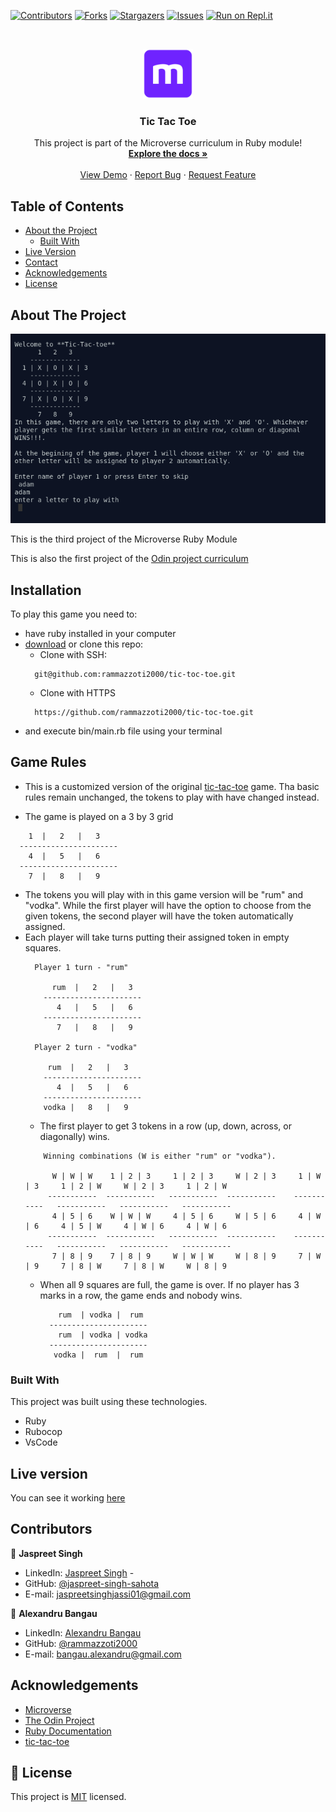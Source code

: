 <!--
*** Thanks for checking out this README Template. If you have a suggestion that would
*** make this better, please fork the repo and create a pull request or simply open
*** an issue with the tag "enhancement".
*** Thanks again! Now go create something AMAZING! :D
-->

<!-- PROJECT SHIELDS -->
<!--
*** I'm using markdown "reference style" links for readability.
*** Reference links are enclosed in brackets [ ] instead of parentheses ( ).
*** See the bottom of this document for the declaration of the reference variables
*** for contributors-url, forks-url, etc. This is an optional, concise syntax you may use.
*** https://www.markdownguide.org/basic-syntax/#reference-style-links
-->
[![Contributors][contributors-shield]][contributors-url]
[![Forks][forks-shield]][forks-url]
[![Stargazers][stars-shield]][stars-url]
[![Issues][issues-shield]][issues-url]
[![Run on Repl.it](https://repl.it/badge/github/rammazzoti2000/tic-toc-toe)](https://repl.it/@AlexandruBangau/tic-toc-toe)

<!-- PROJECT LOGO -->
<br />
<p align="center">
  <a href="https://github.com/rammazzoti2000/tic-toc-toe">
    <img src="images/microverse.png" alt="Logo" width="80" height="80">
  </a>

  <h3 align="center">Tic Tac Toe</h3>

  <p align="center">
    This project is part of the Microverse curriculum in Ruby module!
    <br />
    <a href="https://github.com/rammazzoti2000/tic-toc-toe"><strong>Explore the docs »</strong></a>
    <br />
    <br />
    <a href="https://repl.it/@AlexandruBangau/tic-toc-toe">View Demo</a>
    ·
    <a href="https://github.com/rammazzoti2000/tic-toc-toe/issues">Report Bug</a>
    ·
    <a href="https://github.com/rammazzoti2000/tic-toc-toe/issues">Request Feature</a>
  </p>
</p>

<!-- TABLE OF CONTENTS -->
## Table of Contents

* [About the Project](#about-the-project)
  * [Built With](#built-with)
* [Live Version](#live-version)
* [Contact](#contact)
* [Acknowledgements](#acknowledgements)
* [License](#license)

<!-- ABOUT THE PROJECT -->
## About The Project

[![Product Name Screen Shot][product-screenshot]](https://repl.it/@AlexandruBangau/tic-toc-toe)

This is the third project of the Microverse Ruby Module

This is also the first project of the [Odin project curriculum](https://www.theodinproject.com/courses/ruby-programming/lessons/oop)

<!-- ABOUT THE PROJECT -->
## Installation

To play this game you need to:
* have ruby installed in your computer
* [download](https://github.com/rammazzoti2000/tic-toc-toe/archive/master.zip) or clone this repo:
  - Clone with SSH:
  ```
    git@github.com:rammazzoti2000/tic-toc-toe.git
  ```
  - Clone with HTTPS
  ```
    https://github.com/rammazzoti2000/tic-toc-toe.git
  ```
* and execute bin/main.rb file using your terminal

## Game Rules

  * This is a customized version of the original [tic-tac-toe](https://en.wikipedia.org/wiki/Tic-tac-toe) game. Tha basic rules remain unchanged, the tokens to play with have changed instead.

  * The game is played on a 3 by 3 grid
  ```
      1  |   2   |   3    
    ----------------------
      4  |   5   |   6    
    ----------------------
      7  |   8   |   9    
  ```

  * The tokens you will play with in this game version will be "rum" and "vodka". While the first player will have the option to choose from the given tokens, the second player will have the token automatically assigned.
  * Each player will take turns putting their assigned token in empty squares.
    ```
      Player 1 turn - "rum"

          rum  |   2   |   3  
        ----------------------
           4   |   5   |   6  
        ----------------------
           7   |   8   |   9  

      Player 2 turn - "vodka"

         rum  |   2   |   3  
        ----------------------
           4  |   5   |   6  
        ----------------------
        vodka |   8   |   9  
    ```
    * The first player to get 3 tokens in a row (up, down, across, or diagonally) wins.
    ```
        Winning combinations (W is either "rum" or "vodka").

          W | W | W    1 | 2 | 3     1 | 2 | 3     W | 2 | 3     1 | W | 3     1 | 2 | W     W | 2 | 3     1 | 2 | W 
         -----------  -----------   -----------  -----------    -----------   -----------   -----------   -----------
          4 | 5 | 6    W | W | W     4 | 5 | 6     W | 5 | 6     4 | W | 6     4 | 5 | W     4 | W | 6     4 | W | 6 
         -----------  -----------   -----------  -----------    -----------   -----------   -----------   -----------
          7 | 8 | 9    7 | 8 | 9     W | W | W     W | 8 | 9     7 | W | 9     7 | 8 | W     7 | 8 | W     W | 8 | 9 
    ```
    * When all 9 squares are full, the game is over. If no player has 3 marks in a row, the game ends and nobody wins.

      ```
          rum  | vodka |  rum  
        ----------------------
          rum  | vodka | vodka 
        ----------------------
         vodka |  rum  |  rum  
      ```




### Built With
This project was built using these technologies.
* Ruby
* Rubocop
* VsCode

<!-- LIVE VERSION -->
## Live version

You can see it working [here](https://repl.it/@AlexandruBangau/tic-toc-toe)

<!-- CONTACT -->
## Contributors

👤 **Jaspreet Singh** 
    
- LinkedIn: [Jaspreet Singh](https://www.linkedin.com/in/jaspreet-singh-a28286146/) - 
- GitHub: [@jaspreet-singh-sahota](https://github.com/jaspreet-singh-sahota)
- E-mail: jaspreetsinghjassi01@gmail.com

👤 **Alexandru Bangau**

- LinkedIn: [Alexandru Bangau](https://www.linkedin.com/in/alexandru-bangau/)
- GitHub: [@rammazzoti2000](https://github.com/rammazzoti2000)
- E-mail: bangau.alexandru@gmail.com


<!-- ACKNOWLEDGEMENTS -->
## Acknowledgements
* [Microverse](https://www.microverse.org/)
* [The Odin Project](https://www.theodinproject.com/)
* [Ruby Documentation](https://www.ruby-lang.org/en/documentation/)
* [tic-tac-toe](https://en.wikipedia.org/wiki/Tic-tac-toe)

<!-- MARKDOWN LINKS & IMAGES -->
<!-- https://www.markdownguide.org/basic-syntax/#reference-style-links -->
[contributors-shield]: https://img.shields.io/github/contributors/rammazzoti2000/tic-toc-toe.svg?style=flat-square
[contributors-url]: https://github.com/rammazzoti2000/tic-toc-toe/graphs/contributors
[forks-shield]: https://img.shields.io/github/forks/rammazzoti2000/tic-toc-toe.svg?style=flat-square
[forks-url]: https://github.com/rammazzoti2000/tic-toc-toe/network/members
[stars-shield]: https://img.shields.io/github/stars/rammazzoti2000/tic-toc-toe.svg?style=flat-square
[stars-url]: https://github.com/rammazzoti2000/tic-toc-toe/stargazers
[issues-shield]: https://img.shields.io/github/issues/rammazzoti2000/tic-toc-toe.svg?style=flat-square
[issues-url]: https://github.com/rammazzoti2000/tic-toc-toe/issues
[product-screenshot]: images/tic-tac-toe.png

## 📝 License

This project is [MIT](https://opensource.org/licenses/MIT) licensed.